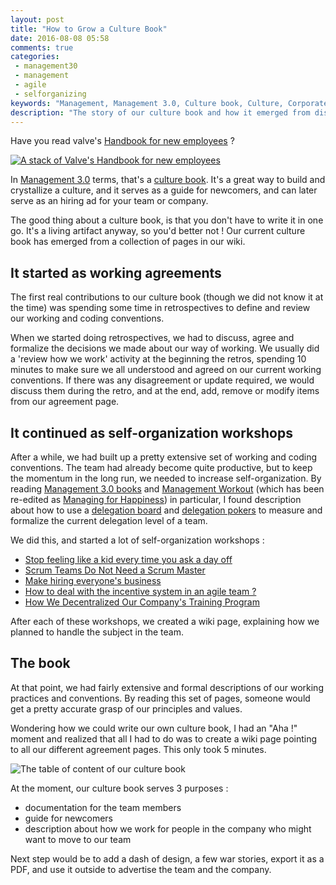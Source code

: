 ```yaml
---
layout: post
title: "How to Grow a Culture Book"
date: 2016-08-08 05:58
comments: true
categories:
 - management30
 - management
 - agile
 - selforganizing
keywords: "Management, Management 3.0, Culture book, Culture, Corporate Culture"
description: "The story of our culture book and how it emerged from disparate documents"
---
```

Have you read valve's [Handbook for new employees](http://www.valvesoftware.com/company/Valve_Handbook_LowRes.pdf) ?

[![A stack of Valve's Handbook for new employees]({{site.url}}/imgs/2016-08-08-how-to-grow-a-culture-book/valve-handbook-for-new-employees.jpg)](http://www.valvesoftware.com/company/Valve_Handbook_LowRes.pdf)

In [Management 3.0](https://management30.com) terms, that's a [culture book](https://management30.com/practice/value-stories/). It's a great way to build and crystallize a culture, and it serves as a guide for newcomers, and can later serve as an hiring ad for your team or company.

The good thing about a culture book, is that you don't have to write it in one go. It's a living artifact anyway, so you'd better not ! Our current culture book has emerged from a collection of pages in our wiki.

## It started as working agreements

The first real contributions to our culture book (though we did not know it at the time) was spending some time in retrospectives to define and review our working and coding conventions.

When we started doing retrospectives, we had to discuss, agree and formalize the decisions we made about our way of working. We usually did a 'review how we work' activity at the beginning the retros, spending 10 minutes to make sure we all understood and agreed on our current working conventions. If there was any disagreement or update required, we would discuss them during the retro, and at the end, add, remove or modify items from our agreement page.

## It continued as self-organization workshops

After a while, we had built up a pretty extensive set of working and coding conventions. The team had already become quite productive, but to keep the momentum in the long run, we needed to increase self-organization. By reading [Management 3.0 books](https://www.amazon.com/Jurgen-Appelo/e/B00460MCJM/ref=sr_tc_2_0?tag=pbourgau-20&amp;qid=1470715896&sr=8-2-ent) and [Management Workout](https://www.amazon.com/Workout-Practices-Improve-Delight-Management-ebook/dp/B00N6REYKQ/ref=asap_bc?tag=pbourgau-20&amp;ie=UTF8#navbar) (which has been re-edited as [Managing for Happiness](https://www.amazon.com/Managing-Happiness-Games-Practices-Motivate/dp/1119268680/ref=asap_bc?tag=pbourgau-20&amp;ie=UTF8)) in particular, I found description about how to use a [delegation board](https://management30.com/practice/delegation-board/) and [delegation pokers](https://management30.com/product/delegation-poker/) to measure and formalize the current delegation level of a team.

We did this, and started a lot of self-organization workshops :

* [Stop feeling like a kid every time you ask a day off](/stop-feeling-like-a-kid-everytime-you-ask-a-day-off/)
* [Scrum Teams Do Not Need a Scrum Master](/scrum-teams-do-not-need-a-scrum-master/)
* [Make hiring everyone's business](/make-hiring-everyones-business/)
* [How to deal with the incentive system in an agile team ?](/how-to-deal-with-the-incentive-system-in-an-agile-team/)
* [How We Decentralized Our Company's Training Program](/how-we-decentralized-our-companys-training-program/)

After each of these workshops, we created a wiki page, explaining how we planned to handle the subject in the team.

## The book

At that point, we had fairly extensive and formal descriptions of our working practices and conventions. By reading this set of pages, someone would get a pretty accurate grasp of our principles and values.

Wondering how we could write our own culture book, I had an "Aha !" moment and realized that all I had to do was to create a wiki page pointing to all our different agreement pages. This only took 5 minutes.

![The table of content of our culture book]({{site.url}}/imgs/2016-08-08-how-to-grow-a-culture-book/content.jpg)

At the moment, our culture book serves 3 purposes :

* documentation for the team members
* guide for newcomers
* description about how we work for people in the company who might want to move to our team

Next step would be to add a dash of design, a few war stories, export it as a PDF, and use it outside to advertise the team and the company.
